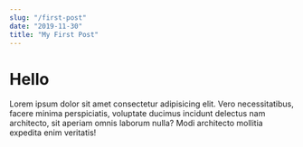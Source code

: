 ```yaml
---
slug: "/first-post"
date: "2019-11-30"
title: "My First Post"
---
```


# Hello

Lorem ipsum dolor sit amet consectetur adipisicing elit. Vero necessitatibus, facere minima perspiciatis, voluptate ducimus incidunt delectus nam architecto, sit aperiam omnis laborum nulla? Modi architecto mollitia expedita enim veritatis!
